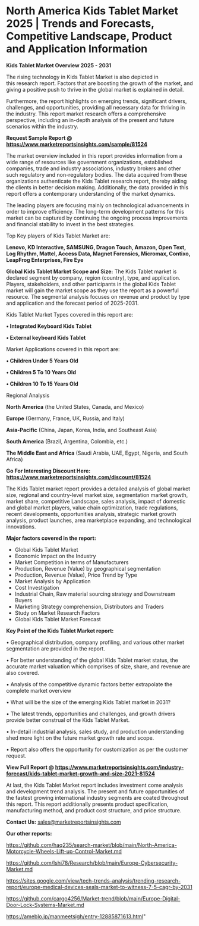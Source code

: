 # North America Kids Tablet Market 2025 | Trends and Forecasts, Competitive Landscape, Product and Application Information

<Strong> Kids Tablet Market Overview 2025 - 2031</strong>

The rising technology in Kids Tablet Market is also depicted in this research report. Factors that are boosting the growth of the market, and giving a positive push to thrive in the global market is explained in detail.

Furthermore, the report highlights on emerging trends, significant drivers, challenges, and opportunities, providing all necessary data for thriving in the industry. This report market research offers a comprehensive perspective, including an in-depth analysis of the present and future scenarios within the industry.

<strong>Request Sample Report @ <a href=https://www.marketreportsinsights.com/sample/81524>https://www.marketreportsinsights.com/sample/81524</a></strong>

The market overview included in this report provides information from a wide range of resources like government organizations, established companies, trade and industry associations, industry brokers and other such regulatory and non-regulatory bodies. The data acquired from these organizations authenticate the Kids Tablet research report, thereby aiding the clients in better decision making. Additionally, the data provided in this report offers a contemporary understanding of the market dynamics.

The leading players are focusing mainly on technological advancements in order to improve efficiency. The long-term development patterns for this market can be captured by continuing the ongoing process improvements and financial stability to invest in the best strategies.

Top Key players of Kids Tablet Market are:

<strong>Lenovo, KD Interactive, SAMSUNG, Dragon Touch, Amazon, Open Text, Log Rhythm, Mattel, Access Data, Magnet Forensics, Micromax, Contixo, LeapFrog Enterprises, Fire Eye</strong>

<strong><b>Global Kids Tablet Market Scope and Size:</b></strong>
The Kids Tablet market is declared segment by company, region (country), type, and application. Players, stakeholders, and other participants in the global Kids Tablet market will gain the market scope as they use the report as a powerful resource. The segmental analysis focuses on revenue and product by type and application and the forecast period of 2025-2031.

Kids Tablet Market Types covered in this report are:

<strong>• Integrated Keyboard Kids Tablet

• External keyboard Kids Tablet</strong>

Market Applications covered in this report are:

<strong>• Children Under 5 Years Old

• Children 5 To 10 Years Old

• Children 10 To 15 Years Old</strong> 

Regional Analysis

<strong>North America</strong> (the United States, Canada, and Mexico)

<strong>Europe</strong> (Germany, France, UK, Russia, and Italy)

<strong>Asia-Pacific</strong> (China, Japan, Korea, India, and Southeast Asia)

<strong>South America</strong> (Brazil, Argentina, Colombia, etc.)

<strong>The Middle East and Africa</strong> (Saudi Arabia, UAE, Egypt, Nigeria, and South Africa)

<strong>Go For Interesting Discount Here: <a href=https://www.marketreportsinsights.com/discount/81524>https://www.marketreportsinsights.com/discount/81524</a></strong>

The Kids Tablet market report provides a detailed analysis of global market size, regional and country-level market size, segmentation market growth, market share, competitive Landscape, sales analysis, impact of domestic and global market players, value chain optimization, trade regulations, recent developments, opportunities analysis, strategic market growth analysis, product launches, area marketplace expanding, and technological innovations.

<strong><b>Major factors covered in the report:</b></strong>
<ul>
  <li>Global Kids Tablet Market </li>
  <li>Economic Impact on the Industry</li>
  <li>Market Competition in terms of Manufacturers</li>
  <li>Production, Revenue (Value) by geographical segmentation</li>
  <li>Production, Revenue (Value), Price Trend by Type</li>
  <li>Market Analysis by Application</li>
  <li>Cost Investigation</li>
  <li>Industrial Chain, Raw material sourcing strategy and Downstream Buyers</li>
  <li>Marketing Strategy comprehension, Distributors and Traders</li>
  <li>Study on Market Research Factors</li>
  <li>Global Kids Tablet Market Forecast</li>
</ul>

<strong><b>Key Point of the Kids Tablet Market report:</b></strong>

• Geographical distribution, company profiling, and various other market segmentation are provided in the report.

• For better understanding of the global Kids Tablet market status, the accurate market valuation which comprises of size, share, and revenue are also covered.

• Analysis of the competitive dynamic factors better extrapolate the complete market overview

• What will be the size of the emerging Kids Tablet market in 2031?

• The latest trends, opportunities and challenges, and growth drivers provide better construal of the Kids Tablet Market.

• In-detail industrial analysis, sales study, and production understanding shed more light on the future market growth rate and scope.

• Report also offers the opportunity for customization as per the customer request.

<strong><b>View Full Report @ <a href=https://www.marketreportsinsights.com/industry-forecast/kids-tablet-market-growth-and-size-2021-81524>https://www.marketreportsinsights.com/industry-forecast/kids-tablet-market-growth-and-size-2021-81524</a></b></strong>


At last, the Kids Tablet Market report includes investment come analysis and development trend analysis. The present and future opportunities of the fastest growing international industry segments are coated throughout this report. This report additionally presents product specification, manufacturing method, and product cost structure, and price structure.

<strong>Contact Us:</strong>
sales@marketreportsinsights.com

<strong>Our other reports:</strong>

<a href=https://github.com/haq235/search-market/blob/main/North-America-Motorcycle-Wheels-Lift-up-Control-Market.md>https://github.com/haq235/search-market/blob/main/North-America-Motorcycle-Wheels-Lift-up-Control-Market.md</a>

<a href=https://github.com/Ishi78/Research/blob/main/Europe-Cybersecurity-Market.md>https://github.com/Ishi78/Research/blob/main/Europe-Cybersecurity-Market.md</a>

<a href=https://sites.google.com/view/tech-trends-analysis/trending-research-report/europe-medical-devices-seals-market-to-witness-7-5-cagr-by-2031>https://sites.google.com/view/tech-trends-analysis/trending-research-report/europe-medical-devices-seals-market-to-witness-7-5-cagr-by-2031</a>

<a href=https://github.com/cargo4256/Market-trend/blob/main/Europe-Digital-Door-Lock-Systems-Market.md>https://github.com/cargo4256/Market-trend/blob/main/Europe-Digital-Door-Lock-Systems-Market.md</a>

<a href=https://ameblo.jp/manmeetsigh/entry-12885871613.html>https://ameblo.jp/manmeetsigh/entry-12885871613.html</a>"
